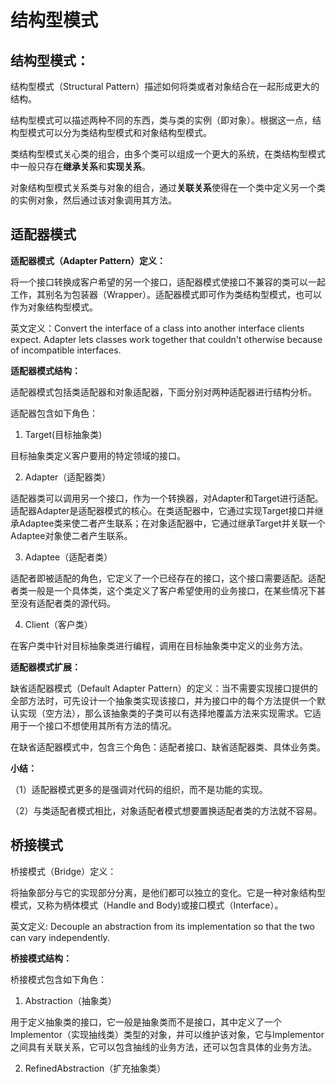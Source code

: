 # 结构型模式

## 结构型模式：

结构型模式（Structural Pattern）描述如何将类或者对象结合在一起形成更大的结构。

结构型模式可以描述两种不同的东西，类与类的实例（即对象）。根据这一点，结构型模式可以分为类结构型模式和对象结构型模式。

类结构型模式关心类的组合，由多个类可以组成一个更大的系统，在类结构型模式中一般只存在**继承关系**和**实现关系**。

对象结构型模式关系类与对象的组合，通过**关联关系**使得在一个类中定义另一个类的实例对象，然后通过该对象调用其方法。

## 适配器模式

**适配器模式（Adapter Pattern）定义：**

将一个接口转换成客户希望的另一个接口，适配器模式使接口不兼容的类可以一起工作，其别名为包装器（Wrapper）。适配器模式即可作为类结构型模式，也可以作为对象结构型模式。

英文定义：Convert the interface of a class into another interface clients expect. Adapter lets classes work together that couldn't otherwise because of incompatible interfaces.

**适配器模式结构：**

适配器模式包括类适配器和对象适配器，下面分别对两种适配器进行结构分析。

适配器包含如下角色：

1. Target(目标抽象类)

目标抽象类定义客户要用的特定领域的接口。

2. Adapter（适配器类）

适配器类可以调用另一个接口，作为一个转换器，对Adapter和Target进行适配。适配器Adapter是适配器模式的核心。在类适配器中，它通过实现Target接口并继承Adaptee类来使二者产生联系；在对象适配器中，它通过继承Target并关联一个Adaptee对象使二者产生联系。

3. Adaptee（适配者类）

适配者即被适配的角色，它定义了一个已经存在的接口，这个接口需要适配。适配者类一般是一个具体类，这个类定义了客户希望使用的业务接口，在某些情况下甚至没有适配者类的源代码。

4. Client（客户类）

在客户类中针对目标抽象类进行编程，调用在目标抽象类中定义的业务方法。

**适配器模式扩展：**

缺省适配器模式（Default Adapter Pattern）的定义：当不需要实现接口提供的全部方法时，可先设计一个抽象类实现该接口，并为接口中的每个方法提供一个默认实现（空方法），那么该抽象类的子类可以有选择地覆盖方法来实现需求。它适用于一个接口不想使用其所有方法的情况。

在缺省适配器模式中，包含三个角色：适配者接口、缺省适配器类、具体业务类。

**小结：**

（1）适配器模式更多的是强调对代码的组织，而不是功能的实现。

（2）与类适配者模式相比，对象适配者模式想要置换适配者类的方法就不容易。

## 桥接模式

桥接模式（Bridge）定义：

将抽象部分与它的实现部分分离，是他们都可以独立的变化。它是一种对象结构型模式，又称为柄体模式（Handle and Body)或接口模式（Interface）。

英文定义: Decouple an abstraction from its implementation so that the two can vary independently.

**桥接模式结构：**

桥接模式包含如下角色：

1. Abstraction（抽象类）

用于定义抽象类的接口，它一般是抽象类而不是接口，其中定义了一个Implementor（实现抽线类）类型的对象，并可以维护该对象，它与Implementor之间具有关联关系，它可以包含抽线的业务方法，还可以包含具体的业务方法。

2. RefinedAbstraction（扩充抽象类）